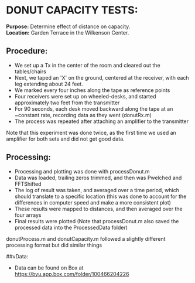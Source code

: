 # DONUT CAPACITY TESTS:
**Purpose:** Determine effect of distance on capacity.    
**Location:** Garden Terrace in the Wilkenson Center.  

## Procedure:
- We set up a Tx in the center of the room and cleared out the tables/chairs
- Next, we taped an 'X' on the ground, centered at the receiver, with each leg
extending about 24 feet.
- We marked every four inches along the tape as reference points
- Four receivers were set up on wheeled-desks, and started approximately 
two feet from the transmitter
- For 90 seconds, each desk moved backward along the tape at an ~constant rate,
recording data as they went (donutRx.m)
- The process was repeated after attaching an amplifier to the transmitter

Note that this experiment was done twice, as the first time we used an 
amplifier for both sets and did not get good data.

## Processing:
- Processing and plotting was done with processDonut.m
- Data was loaded, trailing zeros trimmed, and then was Pwelched and FFTShifted
- The log of result was taken, and averaged over a time period, which should 
translate to a specific location (this was done to account for the 
differences in computer speed and make a more consistent plot)
- These results were mapped to distances, and then averaged over the four arrays
- Final results were plotted
(Note that processDonut.m also saved the processed data into the ProcessedData folder)

donutProcess.m and donutCapacity.m followed a slightly different processing
format but did similar things

##vData:
- Data can be found on Box at https://byu.app.box.com/folder/100466204226



